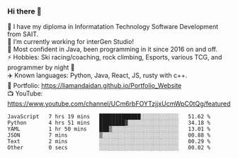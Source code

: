 ### Hi there 👋  
🏫 I have my diploma in Informatation Technology Software Development from SAIT.  
🔭 I’m currently working for interGen Studio!  
💬 Most confident in Java, been programming in it since 2016 on and off.    
⚡ Hobbies: Ski racing/coaching, rock climbing, Esports, various TCG, and programmer by night 🦉    
✈️ Known languages: Python, Java, React, JS, rusty with c++.     
🥇 Portfolio: https://liamandaidan.github.io/Portfolio_Website  
📺 YouTube: https://www.youtube.com/channel/UCm6rbFOYTzjjxUcmWpC0tQg/featured

<!--START_SECTION:waka-->

```text
JavaScript   7 hrs 19 mins   █████████████░░░░░░░░░░░░   51.62 %
Python       4 hrs 51 mins   ████████▓░░░░░░░░░░░░░░░░   34.18 %
YAML         1 hr 50 mins    ███▒░░░░░░░░░░░░░░░░░░░░░   13.01 %
JSON         7 mins          ▒░░░░░░░░░░░░░░░░░░░░░░░░   00.88 %
Text         2 mins          ░░░░░░░░░░░░░░░░░░░░░░░░░   00.29 %
Other        0 secs          ░░░░░░░░░░░░░░░░░░░░░░░░░   00.02 %
```

<!--END_SECTION:waka-->

